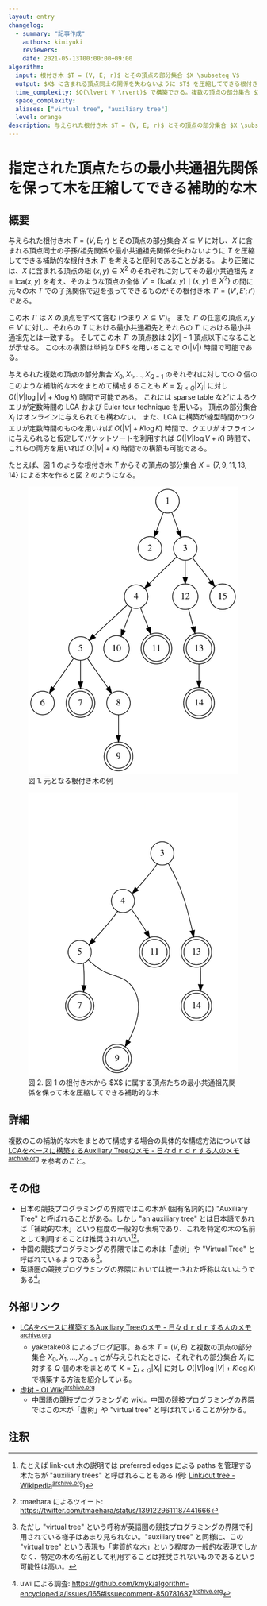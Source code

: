 ```yaml
---
layout: entry
changelog:
  - summary: "記事作成"
    authors: kimiyuki
    reviewers:
    date: 2021-05-13T00:00:00+09:00
algorithm:
  input: 根付き木 $T = (V, E; r)$ とその頂点の部分集合 $X \subseteq V$
  output: $X$ に含まれる頂点同士の関係を失わないように $T$ を圧縮してできる根付き木 $T'$
  time_complexity: $O(\lvert V \rvert)$ で構築できる。複数の頂点の部分集合 $X_0, X_1, \dots, X _ {Q - 1}$ のそれぞれについて構築する場合でも全体で $O(\lvert V \rvert + \sum _ i \lvert X_i \rvert)$ で構築可能である。
  space_complexity:
  aliases: ["virtual tree", "auxiliary tree"]
  level: orange
description: 与えられた根付き木 $T = (V, E; r)$ とその頂点の部分集合 $X \subseteq V$ に対し、$X$ に含まれる頂点同士の最小共通祖先関係を失わないように $T$ を圧縮して根付き木を作ることができる。なお、この木は日本の競技プログラミングの界隈では "auxiliary tree" と呼ばれることもあるが、この呼び方は推奨されない。
---
```


# 指定された頂点たちの最小共通祖先関係を保って木を圧縮してできる補助的な木

## 概要

与えられた根付き木 $T = (V, E; r)$ とその頂点の部分集合 $X \subseteq V$ に対し、$X$ に含まれる頂点同士の子孫/祖先関係や最小共通祖先関係を失わないように $T$ を圧縮してできる補助的な根付き木 $T'$ を考えると便利であることがある。
より正確には、$X$ に含まれる頂点の組 $(x, y) \in X^2$ のそれぞれに対してその最小共通祖先 $z = \mathrm{lca}(x, y)$ を考え、そのような頂点の全体 $V' = \lbrace \mathrm{lca}(x, y) \mid (x, y) \in X^2 \rbrace$ の間に元々の木 $T$ での子孫関係で辺を張ってできるものがその根付き木 $T' = (V', E'; r')$ である。

この木 $T'$ は $X$ の頂点をすべて含む (つまり $X \subseteq V'$)。
また $T'$ の任意の頂点 $x, y \in V'$ に対し、それらの $T$ における最小共通祖先とそれらの $T'$ における最小共通祖先とは一致する。
そしてこの木 $T'$ の頂点数は $2 \lvert X \rvert - 1$ 頂点以下になることが示せる。
この木の構築は単純な DFS を用いることで $O(\lvert V \rvert)$ 時間で可能である。

与えられた複数の頂点の部分集合 $X_0, X_1, \dots, X _ {Q - 1}$ のそれぞれに対しての $Q$ 個のこのような補助的な木をまとめて構成することも $K = \sum _ {i \lt Q} \lvert X_i \rvert$ に対し $O(\lvert V \rvert \log \lvert V \rvert + K \log K)$ 時間で可能である。
これには sparse table などによるクエリが定数時間の LCA および Euler tour technique を用いる。
頂点の部分集合 $X_i$ はオンラインに与えられても構わない。
また、LCA に構築が線型時間かつクエリが定数時間のものを用いれば $O(\lvert V \rvert + K \log K)$ 時間で、クエリがオフラインに与えられると仮定してバケットソートを利用すれば $O(\lvert V \rvert \log V + K)$ 時間で、これらの両方を用いれば $O(\lvert V \rvert + K)$ 時間での構築も可能である。

たとえば、図 1 のような根付き木 $T$ からその頂点の部分集合 $X = \lbrace 7, 9, 11, 13, 14 \rbrace$ による木を作ると図 2 のようになる。

<figure>
  <img src="assets/img/virtual-tree-example-in.svg">
  <figcaption>図 1. 元となる根付き木の例</figcaption>
</figure>
<figure>
  <img src="assets/img/virtual-tree-example-out.svg">
  <figcaption>図 2. 図 1 の根付き木から $X$ に属する頂点たちの最小共通祖先関係を保って木を圧縮してできる補助的な木</figcaption>
</figure>


## 詳細

複数のこの補助的な木をまとめて構成する場合の具体的な構成方法については [LCAをベースに構築するAuxiliary Treeのメモ - 日々ｄｒｄｒする人のメモ](https://smijake3.hatenablog.com/entry/2019/09/15/200200)<sup>[archive.org](https://web.archive.org/web/20210512172958/https://smijake3.hatenablog.com/entry/2019/09/15/200200)</sup> を参考のこと。


## その他

-   日本の競技プログラミングの界隈ではこの木が (固有名詞的に) "Auxiliary Tree" と呼ばれることがある。しかし "an auxiliary tree" とは日本語であれば「補助的な木」という程度の一般的な表現であり、これを特定の木の名前として利用することは推奨されない[^link-cut-auxiliary][^tmaehara-auxiliary]。
-   中国の競技プログラミングの界隈ではこの木は「虚树」や "Virtual Tree" と呼ばれているようである[^virtual-tree]。
-   英語圏の競技プログラミングの界隈においては統一された呼称はないようである[^uwi-survey]。


## 外部リンク

-   [LCAをベースに構築するAuxiliary Treeのメモ - 日々ｄｒｄｒする人のメモ](https://smijake3.hatenablog.com/entry/2019/09/15/200200)<sup>[archive.org](https://web.archive.org/web/20210512172958/https://smijake3.hatenablog.com/entry/2019/09/15/200200)</sup>
    -   <a class="handle">yaketake08</a> によるブログ記事。ある木 $T = (V, E)$ と複数の頂点の部分集合 $X_0, X_1, \dots, X _ {Q - 1}$ とが与えられたときに、それぞれの部分集合 $X_i$ に対する $Q$ 個の木をまとめて $K = \sum _ {i \lt Q} \lvert X_i \rvert$ に対し $O(\lvert V \rvert \log \lvert V \rvert + K \log K)$ で構築する方法を紹介している。
-   [虚树 - OI Wiki](https://oi-wiki.org/graph/virtual-tree/)<sup>[archive.org](https://web.archive.org/web/20210512172944/https://oi-wiki.org/graph/virtual-tree/)</sup>
    -   中国語の競技プログラミングの wiki。中国の競技プログラミングの界隈ではこの木が「虚树」や "virtual tree" と呼ばれていることが分かる。


## 注釈

[^tmaehara-auxiliary]: <a class="handle">tmaehara</a> によるツイート: <https://twitter.com/tmaehara/status/1391229611187441666>
[^link-cut-auxiliary]: たとえば link-cut 木の説明では preferred edges による paths を管理する木たちが "auxiliary trees" と呼ばれることもある (例: [Link/cut tree - Wikipedia](https://en.wikipedia.org/wiki/Link/cut_tree)<sup>[archive.org](https://web.archive.org/web/20210527151259/https://en.wikipedia.org/wiki/Link/cut_tree)</sup>)
[^virtual-tree]: ただし "virtual tree" という呼称が英語圏の競技プログラミングの界隈で利用されている様子はあまり見られない。"auxiliary tree" と同様に、この "virtual tree" という表現も「実質的な木」という程度の一般的な表現でしかなく、特定の木の名前として利用することは推奨されないものであるという可能性は高い。
[^uwi-survey]: <a class="handle">uwi</a> による調査: <https://github.com/kmyk/algorithm-encyclopedia/issues/165#issuecomment-850781687><sup>[archive.org](https://web.archive.org/web/20210616100742/https://github.com/kmyk/algorithm-encyclopedia/issues/165#issuecomment-850781687)</sup>
